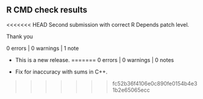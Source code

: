 ## R CMD check results

<<<<<<< HEAD
Second submission with correct R Depends patch level. 

Thank you


0 errors | 0 warnings | 1 note

* This is a new release.
=======
0 errors | 0 warnings | 0 notes

* Fix for inaccuracy with sums in C++. 


>>>>>>> fc52b36f4106e0c890fe0154b4e31b2e65065ecc
